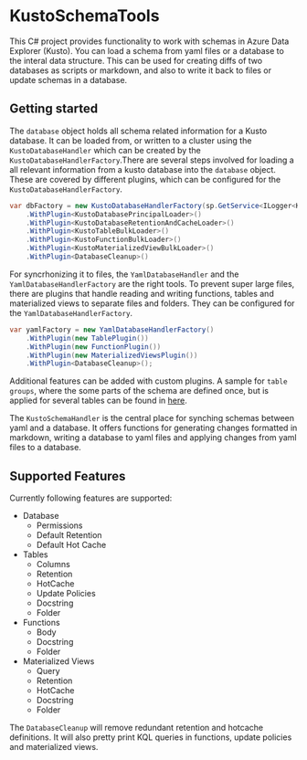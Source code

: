 # KustoSchemaTools

This C# project provides functionality to work with schemas in Azure Data Explorer (Kusto). You can load a schema from yaml files or a database to the interal data structure. This can be used for creating diffs of two databases as scripts or markdown, and also to write it back to files or update schemas in a database.

## Getting started

The `database` object holds all schema related information for a Kusto database. It can be loaded from, or written to a cluster using the `KustoDatabaseHandler` which can be created by the `KustoDatabaseHandlerFactory`.There are several steps involved for loading a all relevant information from a kusto database into the `database` object. These are covered by different plugins, which can be configured for the `KustoDatabaseHandlerFactory`. 

```csharp
var dbFactory = new KustoDatabaseHandlerFactory(sp.GetService<ILogger<KustoDatabaseHandler>>())
    .WithPlugin<KustoDatabasePrincipalLoader>()
    .WithPlugin<KustoDatabaseRetentionAndCacheLoader>()
    .WithPlugin<KustoTableBulkLoader>()
    .WithPlugin<KustoFunctionBulkLoader>()
    .WithPlugin<KustoMaterializedViewBulkLoader>()
    .WithPlugin<DatabaseCleanup>()
```



 For syncrhonizing it to files, the `YamlDatabaseHandler` and the `YamlDatabaseHandlerFactory` are the right tools. To prevent super large files, there are plugins that handle reading and writing functions, tables and materialized views to separate files and folders. They can be configured for the `YamlDatabaseHandlerFactory`.

```csharp
var yamlFactory = new YamlDatabaseHandlerFactory()
    .WithPlugin(new TablePlugin())
    .WithPlugin(new FunctionPlugin())
    .WithPlugin(new MaterializedViewsPlugin())
    .WithPlugin<DatabaseCleanup>();
```

Additional features can be added with custom plugins. A sample for `table groups`, where the some parts of the schema are defined once, but is applied for several tables can be found in [here](https://github.com/github/KustoSchemaToolsAction/blob/main/KustoSchemaCLI/Plugins/TableGroupPlugin.cs).

The `KustoSchemaHandler` is the central place for synching schemas between yaml and a database. It offers functions for generating changes formatted in markdown, writing a database to yaml files and applying changes from yaml files to a database.

## Supported Features

Currently following features are supported:

* Database
    * Permissions
    * Default Retention
    * Default Hot Cache
* Tables
    * Columns
    * Retention
    * HotCache
    * Update Policies
    * Docstring
    * Folder
* Functions
    * Body
    * Docstring
    * Folder
* Materialized Views
    * Query
    * Retention
    * HotCache
    * Docstring
    * Folder

The `DatabaseCleanup` will remove redundant retention and hotcache definitions. It will also pretty print KQL queries in functions, update policies and materialized views.

